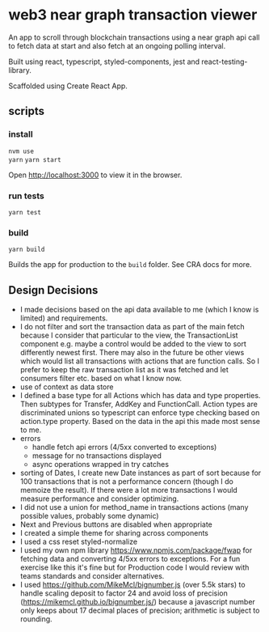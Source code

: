 # web3 near graph transaction viewer

An app to scroll through blockchain transactions using a near graph api call to fetch data at start and also fetch at an ongoing polling interval. 

Built using react, typescript, styled-components, jest and react-testing-library.

Scaffolded using Create React App.

## scripts

### install
`nvm use`   
`yarn`
`yarn start`

Open [http://localhost:3000](http://localhost:3000) to view it in the browser.

### run tests
`yarn test`


### build 
`yarn build`

Builds the app for production to the `build` folder. See CRA docs for more.


## Design Decisions
- I made decisions based on the api data available to me (which I know is limited) and requirements.
- I do not filter and sort the transaction data as part of the main fetch because I consider that particular to the view, the TransactionList component e.g. maybe a control would be added to the view to sort differently newest first. There may also in the future be other views which would list all transactions with actions that are function calls. So I prefer to keep the raw transaction list as it was fetched and let consumers filter etc. based on what I know now.
- use of context as data store
- I defined a base type for all Actions which has data and type properties. Then subtypes for Transfer, AddKey and FunctionCall. Action types are discriminated unions so typescript can enforce type checking based on action.type property. Based on the data in the api this made most sense to me.
- errors
  - handle fetch api errors (4/5xx converted to exceptions)
  - message for no transactions displayed
  - async operations wrapped in try catches
- sorting of Dates, I create new Date instances as part of sort because for 100 transactions that is not a performance concern (though I do memoize the result). If there were a lot more transactions I would measure performance and consider optimizing.
- I did not use a union for method_name in transactions actions (many possible values, probably some dynamic)
- Next and Previous buttons are disabled when appropriate
- I created a simple theme for sharing across components
- I used a css reset styled-normalize
- I used my own npm library https://www.npmjs.com/package/fwap for fetching data and converting 4/5xx errors to exceptions. For a fun exercise like this it's fine but for Production code I would review with teams standards and consider alternatives.
- I used https://github.com/MikeMcl/bignumber.js (over 5.5k stars) to handle scaling deposit to factor 24 and avoid loss of precision (https://mikemcl.github.io/bignumber.js/) because a javascript number only keeps about 17 decimal places of precision; arithmetic is subject to rounding.
